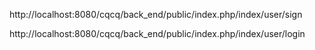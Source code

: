 http://localhost:8080/cqcq/back_end/public/index.php/index/user/sign

http://localhost:8080/cqcq/back_end/public/index.php/index/user/login